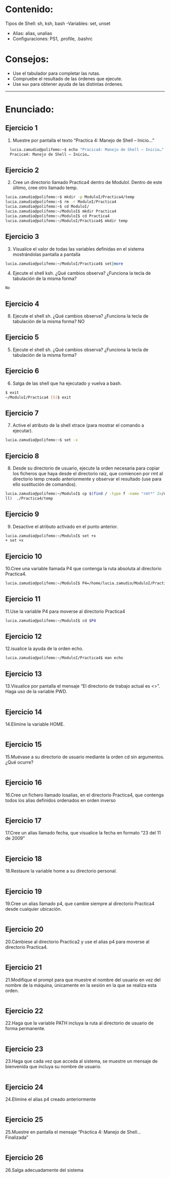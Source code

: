# Contenido:

Tipos de Shell: sh, ksh, bash
-Variables: set, unset
- Alias: alias, unalias
- Configuraciones: PS1, .profile, .bashrc


# Consejos:

- Use el tabulador para completar las rutas.
- Compruebe el resultado de las órdenes que ejecute.
- Use `man` para obtener ayuda de las distintas órdenes.
  
---

# Enunciado:

## Ejercicio 1
1. Muestre por pantalla el texto “Practica 4: Manejo de Shell – Inicio…”
```bash 
  lucia.zamudio@polifemo:~$ echo "Pracica4: Manejo de Shell – Inicio…"
  Pracica4: Manejo de Shell – Inicio…
```
## Ejercicio 2
2. Cree un directorio llamado Practica4 dentro de ModuloI. Dentro de este
último, cree otro llamado temp.
```bash
lucia.zamudio@polifemo:~$ mkdir -p ModuloI/Practica4/temp
lucia.zamudio@polifemo:~$ rm -r ModuloI/Practica4
lucia.zamudio@polifemo:~$ cd ModuloI/
lucia.zamudio@polifemo:~/ModuloI$ mkdir Practica4
lucia.zamudio@polifemo:~/ModuloI$ cd Practica4
lucia.zamudio@polifemo:~/ModuloI/Practica4$ mkdir temp
```

## Ejercicio 3
3. Visualice el valor de todas las variables definidas en el sistema
mostrándolas pantalla a pantalla
```bash
lucia.zamudio@polifemo:~/ModuloI/Practica4$ set|more
```

4. Ejecute el shell ksh. ¿Qué cambios observa? ¿Funciona la tecla de
tabulación de la misma forma?
```bash
No
```

## Ejercicio 4
8. Ejecute el shell sh. ¿Qué cambios observa? ¿Funciona la tecla de
tabulación de la misma forma?
NO

## Ejercicio 5
5. Ejecute el shell sh. ¿Qué cambios observa? ¿Funciona la tecla de
tabulación de la misma forma?

## Ejercicio 6
6. Salga de las shell que ha ejecutado y vuelva a bash.
```bash
$ exit
~/ModuloI/Practica4 [5]$ exit
```

## Ejercicio 7
7. Active el atributo de la shell xtrace (para mostrar el comando a ejecutar).
```bash
lucia.zamudio@polifemo:~$ set -x
```

## Ejercicio 8
8. Desde su directorio de usuario, ejecute la orden necesaria para copiar los ficheros que haya desde el directorio raíz, que comiencen por rmt al directorio temp creado anteriormente y observar el resultado (use para ello sustitución de comandos).
 ```bash
lucia.zamudio@polifemo:~/ModuloI$ cp $(find / -type f -name "rmt*" 2>/dev/nu
ll)  ./Practica4/temp
```

## Ejercicio 9
9. Desactive el atributo activado en el punto anterior.
```bash
lucia.zamudio@polifemo:~/ModuloI$ set +x
+ set +x
```

## Ejercicio 10
10.Cree una variable llamada P4 que contenga la ruta absoluta al directorio Practica4.
```bash
lucia.zamudio@polifemo:~/ModuloI$ P4=/home/lucia.zamudio/ModuloI/Practica4
```
## Ejercicio 11
11.Use la variable P4 para moverse al directorio Practica4
```bash
lucia.zamudio@polifemo:~/ModuloI$ cd $P4
```
## Ejercicio 12
12.isualice la ayuda de la orden echo.
```bash
lucia.zamudio@polifemo:~/ModuloI/Practica4$ man echo
```
## Ejercicio 13
13.Visualice por pantalla el mensaje “El directorio de trabajo actual es <<ruta al directorio de trabajo actual>>”. Haga uso de la variable PWD.
```bash

```

## Ejercicio 14
14.Elimine la variable HOME.
```bash

```

## Ejercicio 15
15.Muévase a su directorio de usuario mediante la orden cd sin argumentos. ¿Qué ocurre?
```bash

```

## Ejercicio 16
16.Cree un fichero llamado losalias, en el directorio Practica4, que contenga todos los alias definidos ordenados en orden inverso
```bash

```

## Ejercicio 17
17.Cree un alias llamado fecha, que visualice la fecha en formato “23 del 11 de 2009”
```bash

```

## Ejercicio 18
18.Restaure la variable home a su directorio personal.
```bash

```

## Ejercicio 19
19.Cree un alias llamado p4, que cambie siempre al directorio Practica4 desde cualquier ubicación.
```bash

```

## Ejercicio 20
20.Cámbiese al directorio Practica2 y use el alias p4 para moverse al directorio Practica4.
```bash

```

## Ejercicio 21
21.Modifique el prompt para que muestre el nombre del usuario en vez del nombre de la máquina, únicamente en la sesión en la que se realiza esta orden.
```bash

```

## Ejercicio 22
22.Haga que la variable PATH incluya la ruta al directorio de usuario de forma
permanente.
```bash

```
## Ejercicio 23
23.Haga que cada vez que acceda al sistema, se muestre un mensaje de
bienvenida que incluya su nombre de usuario.
```bash

```
## Ejercicio 24
24.Elimine el alias p4 creado anteriormente
```bash

```
## Ejercicio 25
25.Muestre en pantalla el mensaje “Práctica 4: Manejo de Shell… Finalizada”
```bash

```
## Ejercicio 26
26.Salga adecuadamente del sistema
```bash

```
